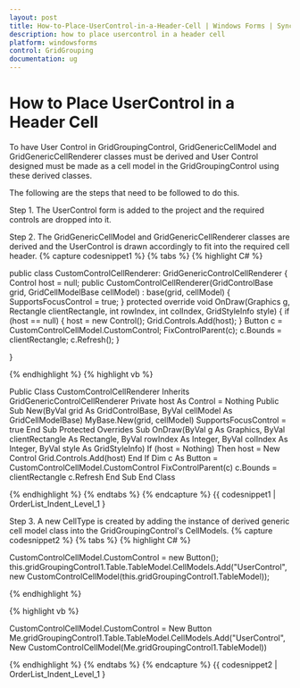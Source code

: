```yaml
---
layout: post
title: How-to-Place-UserControl-in-a-Header-Cell | Windows Forms | Syncfusion
description: how to place usercontrol in a header cell
platform: windowsforms
control: GridGrouping
documentation: ug
---
```


# How to Place UserControl in a Header Cell

To have User Control in GridGroupingControl, GridGenericCellModel and GridGenericCellRenderer classes must be derived and User Control designed must be made as a cell model in the GridGroupingControl using these derived classes.

The following are the steps that need to be followed to do this.

Step 1. The UserControl form is added to the project and the required controls are dropped into it.

Step 2. The GridGenericCellModel and GridGenericCellRenderer classes are derived and the UserControl is drawn accordingly to fit into the required cell header.
{% capture codesnippet1 %}
{% tabs %}
{% highlight C# %}

public class CustomControlCellRenderer: GridGenericControlCellRenderer
{
    Control host = null;
    public CustomControlCellRenderer(GridControlBase grid, GridCellModelBase cellModel)
    : base(grid, cellModel)
    {
        SupportsFocusControl = true;
    }
   protected override void OnDraw(Graphics g, Rectangle clientRectangle, int rowIndex, int colIndex, GridStyleInfo style)
  {
       if (host == null)
       {
           host = new Control();
           Grid.Controls.Add(host);
       }
       Button c = CustomControlCellModel.CustomControl;
       FixControlParent(c);
       c.Bounds = clientRectangle;
       c.Refresh();
  }

}

{% endhighlight %}
{% highlight vb %}

Public Class CustomControlCellRenderer Inherits GridGenericControlCellRenderer
Private host As Control = Nothing
Public Sub New(ByVal grid As GridControlBase, ByVal cellModel As GridCellModelBase)
MyBase.New(grid, cellModel)
SupportsFocusControl = true
End Sub
Protected Overrides Sub OnDraw(ByVal g As Graphics, ByVal clientRectangle As Rectangle, ByVal rowIndex As Integer, ByVal colIndex As Integer, ByVal style As GridStyleInfo)
If (host = Nothing) Then
host = New Control
Grid.Controls.Add(host)
End If
Dim c As Button = CustomControlCellModel.CustomControl
FixControlParent(c)
c.Bounds = clientRectangle
c.Refresh
End Sub
End Class

{% endhighlight %}
{% endtabs %}
{% endcapture %}
{{ codesnippet1 | OrderList_Indent_Level_1 }

Step 3. A new CellType is created by adding the instance of derived generic cell model class into the GridGroupingControl's CellModels.
{% capture codesnippet2 %}
{% tabs %}
{% highlight C# %}

CustomControlCellModel.CustomControl = new Button();
this.gridGroupingControl1.Table.TableModel.CellModels.Add("UserControl",new CustomControlCellModel(this.gridGroupingControl1.TableModel));

{% endhighlight %}

{% highlight vb %}

CustomControlCellModel.CustomControl = New Button
Me.gridGroupingControl1.Table.TableModel.CellModels.Add("UserControl", New CustomControlCellModel(Me.gridGroupingControl1.TableModel))

{% endhighlight %}
{% endtabs %}
{% endcapture %}
{{ codesnippet2 | OrderList_Indent_Level_1 }

